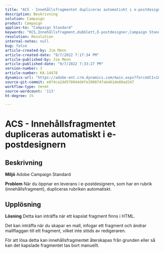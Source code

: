 ```yaml
---
title: "ACS - Innehållsfragmentet dupliceras automatiskt i e-postdesignern"
description: Beskrivning
solution: Campaign
product: Campaign
applies-to: "Campaign Standard"
keywords: "KCS,Innehållsfragment,dubblett,E-postdesigner,Campaign Standard"
resolution: Resolution
internal-notes: null
bug: false
article-created-by: Jim Menn
article-created-date: "9/7/2022 7:17:34 PM"
article-published-by: Jim Menn
article-published-date: "9/7/2022 7:33:27 PM"
version-number: 3
article-number: KA-14478
dynamics-url: "https://adobe-ent.crm.dynamics.com/main.aspx?forceUCI=1&pagetype=entityrecord&etn=knowledgearticle&id=2ce9b3b5-e12e-ed11-9db1-0022480866ad"
source-git-commit: e8f4ca2dd578944d4fe399074fab461de88ad247
workflow-type: tm+mt
source-wordcount: '113'
ht-degree: 1%

---
```


# ACS - Innehållsfragmentet dupliceras automatiskt i e-postdesignern

## Beskrivning


<b>Miljö</b>
Adobe Campaign Standard

<b>Problem</b>
När du öppnar en leverans i e-postdesignern, som har en rubrik (innehållsfragment), dupliceras rubriken automatiskt.


## Upplösning


<b>Lösning</b>
Detta kan inträffa när ett kapslat fragment finns i HTML.

Det kan inträffa när du skapar en mall, infogar ett fragment och ändrar mallflaggan till ett fragment, vilket inte stöds av redigeraren.

För att lösa detta kan innehållsfragmentet återskapas från grunden eller så kan det kapslade fragmentet tas bort manuellt.
